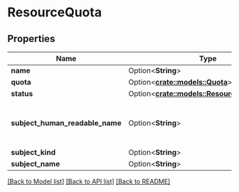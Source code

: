 # ResourceQuota

## Properties

Name | Type | Description | Notes
------------ | ------------- | ------------- | -------------
**name** | Option<**String**> |  | [optional]
**quota** | Option<[**crate::models::Quota**](Quota.md)> |  | [optional]
**status** | Option<[**crate::models::ResourceQuotaStatus**](ResourceQuotaStatus.md)> |  | [optional]
**subject_human_readable_name** | Option<**String**> | SubjectHumanReadableName contains the human-readable name for the subject(if applicable). Just filled as information in get/list. | [optional]
**subject_kind** | Option<**String**> |  | [optional]
**subject_name** | Option<**String**> |  | [optional]

[[Back to Model list]](../README.md#documentation-for-models) [[Back to API list]](../README.md#documentation-for-api-endpoints) [[Back to README]](../README.md)


